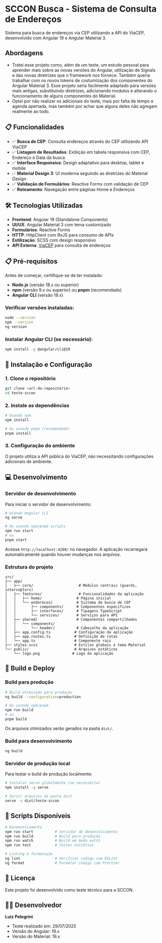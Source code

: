 # SCCON Busca - Sistema de Consulta de Endereços

Sistema para busca de endereços via CEP utilizando a API do ViaCEP, desenvolvido com Angular 19 e Angular Material 3.

## Abordagens
- Tratei esse projeto como, além de um teste, um estudo pessoal para aprender mais sobre as novas versões do Angular, utilização de Signals e das novas diretrizes que o framework nos fornece. Também queria trabalhar com os novos tokens de costumização dos componentes do Angular Material 3. Esse projeto seria facilmente adaptado para versões mais antigas, substituindo diretrizes, adicionando modulos e alterando o funcionamento de alguns componentes do Material.
- Optei por não realizar os adicionais do teste, mais por falta de tempo e agenda apertada, mas também por achar que alguns deles não agregam realmente ao todo.

## 📋 Funcionalidades

- ✅ **Busca de CEP**: Consulta endereços através do CEP utilizando API ViaCEP
- ✅ **Listagem de Resultados**: Exibição em tabela responsiva com CEP, Endereço e Data da busca
- ✅ **Interface Responsiva**: Design adaptativo para desktop, tablet e mobile
- ✅ **Material Design 3**: UI moderna seguindo as diretrizes do Material Design
- ✅ **Validação de Formulários**: Reactive Forms com validação de CEP
- ✅ **Roteamento**: Navegação entre páginas Home e Endereços

## 🛠️ Tecnologias Utilizadas

- **Frontend**: Angular 19 (Standalone Components)
- **UI/UX**: Angular Material 3 com tema customizado
- **Formulários**: Reactive Forms
- **HTTP**: HttpClient com RxJS para consumo de APIs
- **Estilização**: SCSS com design responsivo
- **API Externa**: [ViaCEP](https://viacep.com.br/) para consulta de endereços

## 📋 Pré-requisitos

Antes de começar, certifique-se de ter instalado:

- **Node.js** (versão 18.x ou superior)
- **npm** (versão 9.x ou superior) ou **pnpm** (recomendado)
- **Angular CLI** (versão 19.x)

### Verificar versões instaladas:

```bash
node --version
npm --version
ng version
```

### Instalar Angular CLI (se necessário):

```bash
npm install -g @angular/cli@19
```

## 🚀 Instalação e Configuração

### 1. Clone o repositório

```bash
git clone <url-do-repositorio>
cd teste-sccon
```

### 2. Instale as dependências

```bash
# Usando npm
npm install

# Ou usando pnpm (recomendado)
pnpm install
```

### 3. Configuração do ambiente

O projeto utiliza a API pública do ViaCEP, não necessitando configurações adicionais de ambiente.

## 💻 Desenvolvimento

### Servidor de desenvolvimento

Para iniciar o servidor de desenvolvimento:

```bash
# Usando Angular CLI
ng serve

# Ou usando npm/pnpm scripts
npm run start
# ou
pnpm start
```

Acesse `http://localhost:4200/` no navegador. A aplicação recarregará automaticamente quando houver mudanças nos arquivos.

### Estrutura do projeto

```
src/
├── app/
│   ├── core/                     # Módulos centrais (guards, interceptors)
│   ├── features/                 # Funcionalidades da aplicação
│   │   ├── home/                # Página inicial
│   │   └── enderecos/           # Sistema de busca de CEP
│   │       ├── components/      # Componentes específicos
│   │       ├── interfaces/      # Tipagens TypeScript
│   │       └── services/        # Serviços para API
│   ├── shared/                  # Componentes compartilhados
│   │   └── components/
│   │       └── header/          # Cabeçalho da aplicação
│   ├── app.config.ts           # Configuração da aplicação
│   ├── app.routes.ts           # Definição de rotas
│   └── app.ts                  # Componente raiz
├── styles.scss                 # Estilos globais e tema Material
└── public/                     # Arquivos estáticos
    └── logo.png               # Logo da aplicação
```

## 🔨 Build e Deploy

### Build para produção

```bash
# Build otimizado para produção
ng build --configuration=production

# Ou usando npm/pnpm
npm run build
# ou
pnpm build
```

Os arquivos otimizados serão gerados na pasta `dist/`.

### Build para desenvolvimento

```bash
ng build
```

### Servidor de produção local

Para testar o build de produção localmente:

```bash
# Instalar serve globalmente (se necessário)
npm install -g serve

# Servir arquivos da pasta dist
serve -s dist/teste-sccon
```
## 🔧 Scripts Disponíveis

```bash
# Desenvolvimento
npm run start          # Servidor de desenvolvimento
npm run build          # Build para produção
npm run watch          # Build em modo watch
npm run test           # Testes unitários

# Linting e formatação
ng lint                # Verificar código com ESLint
ng format              # Formatar código com Prettier
```
## 📄 Licença

Este projeto foi desenvolvido como teste técnico para a SCCON.

## 👨‍💻 Desenvolvedor

**Luiz Pelegrini**
- Teste realizado em: 29/07/2025
- Versão do Angular: 19.x
- Versão do Material: 19.x
